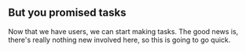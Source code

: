 ##  But you promised tasks

Now that we have users, we can start making tasks. 
The good news is, there's really nothing new involved here, so this is going to go quick.

